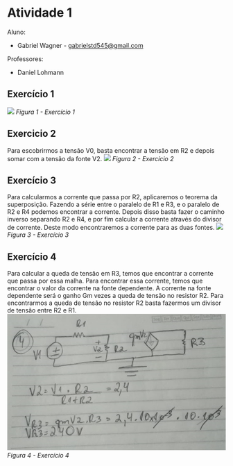 # Atividade 1
Aluno: 
* Gabriel Wagner - <gabrielstd545@gmail.com>

Professores: 
* Daniel Lohmann

## Exercício 1

![](prof-lohmann-Alunos_01/Gabriel_Wagner/1.jpg)
*Figura 1 - Exercício 1*

## Exercicio 2

Para  escobrirmos a tensão V0, basta encontrar a tensão em R2 e depois somar com a tensão da fonte V2.
![](prof-lohmann-Alunos_01/Gabriel_Wagner/2.jpg)
*Figura 2 - Exercício 2*

## Exercício 3

Para calcularmos a corrente que passa por R2, aplicaremos o teorema da superposição.
Fazendo a série entre o paralelo de R1 e R3, e o paralelo de R2 e R4 podemos encontrar a corrente.
Depois disso basta fazer o caminho inverso separando R2 e R4, e por fim calcular a corrente através do divisor de corrente. Deste modo encontraremos a corrente para as duas fontes.
![](prof-lohmann-Alunos_01/Gabriel_Wagner/3.jpg)
*Figura 3 - Exercício 3*

## Exercício 4

Para calcular a queda de tensão em R3, temos que encontrar a corrente que passa por essa malha. Para encontrar essa corrente, temos que encontrar o valor da corrente na fonte dependente.
A corrente na fonte dependente será o ganho Gm vezes a queda de tensão no resistor R2.
Para encontrarmos a queda de tensão no resistor R2 basta fazermos um divisor de tensão entre R2 e R1.
![](4.jpg)
*Figura 4 - Exercício 4*
